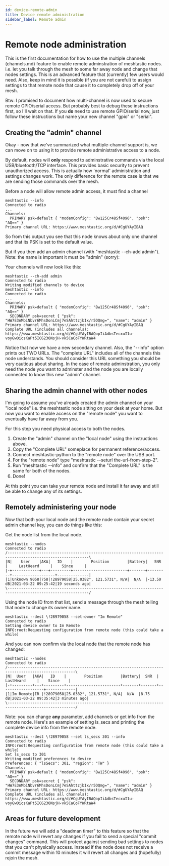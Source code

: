 ```yaml
---
id: device-remote-admin
title: Device remote administration
sidebar_label: Remote admin
---
```


# Remote node administration

This is the first documentation for how to use the multiple channels (channels.md) feature to enable remote adminstration of meshtastic nodes.  i.e. let you talk through the mesh to some far away node and change that nodes settings.  This is an advanced feature that (currently) few users would need.  Also, keep in mind it is possible (if you are not careful) to assign settings to that remote node that cause it to completely drop off of your mesh.

Btw: I promised to document how multi-channel is now used to secure remote GPIO/serial access.  But probably best to debug these instructions first, so I'll wait on that.  If you **do** need to use remote GPIO/serial now, just follow these instructions but name your new channel "gpio" or "serial".

## Creating the "admin" channel

Okay - now that we've summarized what multiple-channel support is, we can move on to using it to provide remote administrative access to a node.

By default, nodes will **only** respond to adminstrative commands via the local USB/bluetooth/TCP interface.  This provides basic security to prevent unauthorized access.  This is actually how 'normal' administration and settings changes work.  The only difference for the remote case is that we are sending those commands over the mesh.

Before a node will allow remote admin access, it must find a channel 
```
meshtastic --info
Connected to radio
...
Channels:
  PRIMARY psk=default { "modemConfig": "Bw125Cr48Sf4096", "psk": "AQ==" }
Primary channel URL: https://www.meshtastic.org/d/#CgUYAyIBAQ
```

So from this output you see that this node knows about only one channel and that its PSK is set to the default value.

But if you then add an admin channel (with "meshtastic --ch-add admin").  Note: the name is important it must be "admin" (sorry):

Your channels will now look like this:
```
meshtastic --ch-add admin
Connected to radio
Writing modified channels to device
meshtastic --info
Connected to radio
...
Channels:
  PRIMARY psk=default { "modemConfig": "Bw125Cr48Sf4096", "psk": "AQ==" }
  SECONDARY psk=secret { "psk": "HW7E3nMbiNbvr6MhsDonLCmj7eSAhttzjbIx/r5OQmg=", "name": "admin" }
Primary channel URL: https://www.meshtastic.org/d/#CgUYAyIBAQ
Complete URL (includes all channels): https://www.meshtastic.org/d/#CgUYAyIBAQopIiAdbsTecxuI1u-voyGwOicsKaPt5ICG23ONsjH-vk5CaCoFYWRtaW4
```

Notice that now we have a new secondary channel.  Also, the "--info" option prints out TWO URLs.  The "complete URL" includes all of the channels this node understands.  You should consider this URL something you should be very cautious about sharing.  In the case of remote adminstration, you only need the node you want to adminster and the node you are locally connected to know this new "admin" channel.

## Sharing the admin channel with other nodes

I'm going to assume you've already created the admin channel on your "local node" i.e. the meshtastic node sitting on your desk at your home.  But now you want to enable access on the "remote node" you want to eventually have far away from you.

For this step you need physical access to both the nodes.

1. Create the "admin" channel on the "local node" using the instructions above.
2. Copy the "Complete URL" someplace for permanent reference/access.
3. Connect meshtastic-python to the "remote node" over the USB port.
4. For the "remote node" type "meshtastic --seturl the-url-from-step-2".
5. Run "meshtastic --info" and confirm that the "Complete URL" is the same for both of the nodes.
6. Done!

At this point you can take your remote node and install it far away and still be able to change any of its settings.

## Remotely administering your node

Now that both your local node and the remote node contain your secret admin channel key, you can do things like this:

Get the node list from the local node.

```
meshtastic --nodes
Connected to radio
/----------------------------------------------------------------------------------------------------------\
|N|    User    |AKA|   ID    |        Position        |Battery|   SNR   |     LastHeard     |    Since     |
|-+------------+---+---------+------------------------+-------+---------+-------------------+--------------|
|1|Unknown 9058|?58|!28979058|25.0382°, 121.5731°, N/A|  N/A  |-13.50 dB|2021-03-22 09:25:42|19 seconds ago|
\----------------------------------------------------------------------------------------------------------/
```

Using the node ID from that list, send a message through the mesh telling that node to change its owner name.

```
meshtastic --dest \!28979058 --set-owner "Im Remote"
Connected to radio
Setting device owner to Im Remote
INFO:root:Requesting configuration from remote node (this could take a while)
```

And you can now confirm via the local node that the remote node has changed:

```
meshtastic --nodes 
Connected to radio
/----------------------------------------------------------------------------------------------------\
|N|  User   |AKA|   ID    |        Position        |Battery|  SNR  |     LastHeard     |    Since    |
|-+---------+---+---------+------------------------+-------+-------+-------------------+-------------|
|1|Im Remote|IR |!28979058|25.0382°, 121.5731°, N/A|  N/A  |8.75 dB|2021-03-22 09:35:42|3 minutes ago|
\----------------------------------------------------------------------------------------------------/
```

Note: you can change **any** parameter, add channels or get info from the remote node.  Here's an example of setting ls_secs and printing the complete device info from the remote node.

```
meshtastic --dest \!28979058 --set ls_secs 301 --info
Connected to radio
INFO:root:Requesting configuration from remote node (this could take a while)
Set ls_secs to 301
Writing modified preferences to device
Preferences: { "lsSecs": 301, "region": "TW" }
Channels:
  PRIMARY psk=default { "modemConfig": "Bw125Cr48Sf4096", "psk": "AQ==" }
  SECONDARY psk=secret { "psk": "HW7E3nMbiNbvr6MhsDonLCmj7eSAhttzjbIx/r5OQmg=", "name": "admin" }
Primary channel URL: https://www.meshtastic.org/d/#CgUYAyIBAQ
Complete URL (includes all channels): https://www.meshtastic.org/d/#CgUYAyIBAQopIiAdbsTecxuI1u-voyGwOicsKaPt5ICG23ONsjH-vk5CaCoFYWRtaW4
```

## Areas for future development

In the future we will add a "deadman timer" to this feature so that the remote node will revert any changes if you fail to send a special "commit changes" command.  This will protect against sending bad settings to nodes that you can't physically access.  Instead if the node does not receive a commit message within 10 minutes it will revert all changes and (hopefully) rejoin the mesh.